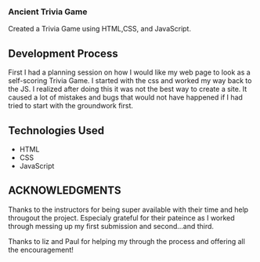 ### Ancient Trivia Game 
Created a Trivia Game using HTML,CSS, and JavaScript.

## Development Process

First I had a planning session on how I would like my web page to look as a self-scoring Trivia Game. I started with the css and worked my way back to the JS. I realized after doing this it was not the best way to create a site. It caused a lot of mistakes and bugs that would not have happened if I had tried to start with the groundwork first. 

## Technologies Used

* HTML
* CSS
* JavaScript


## ACKNOWLEDGMENTS
Thanks to the instructors for being super available with their time and help througout the project. Especialy grateful for their pateince as I worked through messing up my first submission and second...and third.

Thanks to liz and Paul for helping my through the process and offering all the encouragement! 





